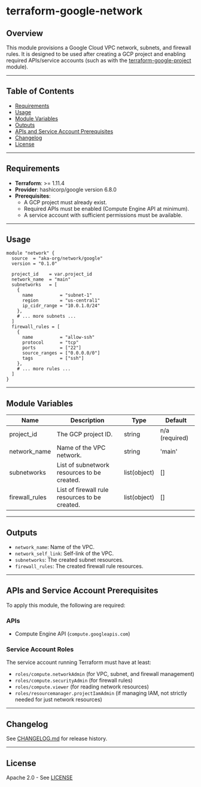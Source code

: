 # terraform-google-network

## Overview

This module provisions a Google Cloud VPC network, subnets, and firewall rules. It is designed to be used after creating a GCP project and enabling required APIs/service accounts (such as with the [terraform-google-project](https://github.com/aka-org/terraform-google-project) module).

---

## Table of Contents
- [Requirements](#requirements)
- [Usage](#usage)
- [Module Variables](#module-variables)
- [Outputs](#outputs)
- [APIs and Service Account Prerequisites](#apis-and-service-account-prerequisites)
- [Changelog](#changelog)
- [License](#license)

---

## Requirements

- **Terraform**: >= 1.11.4
- **Provider**: hashicorp/google version 6.8.0
- **Prerequisites**:
  - A GCP project must already exist.
  - Required APIs must be enabled (Compute Engine API at minimum).
  - A service account with sufficient permissions must be available.

---

## Usage

```
module "network" {
  source  = "aka-org/network/google"
  version = "0.1.0"

  project_id    = var.project_id
  network_name  = "main"
  subnetworks   = [
    {
      name          = "subnet-1"
      region        = "us-central1"
      ip_cidr_range = "10.0.1.0/24"
    },
    # ... more subnets ...
  ]
  firewall_rules = [
    {
      name          = "allow-ssh"
      protocol      = "tcp"
      ports         = ["22"]
      source_ranges = ["0.0.0.0/0"]
      tags          = ["ssh"]
    },
    # ... more rules ...
  ]
}
```

---

## Module Variables

| Name                  | Description                                                                 | Type           | Default                                      |
|-----------------------|-----------------------------------------------------------------------------|----------------|----------------------------------------------|
| project_id            | The GCP project ID.                                       | string         | n/a (required)                               |
| network_name          | Name of the VPC network.                                  | string         | 'main'                                       |
| subnetworks           | List of subnetwork resources to be created.                | list(object)   | []                                          |
| firewall_rules        | List of firewall rule resources to be created.                | list(object) | []                                           |

---

## Outputs

- `network_name`: Name of the VPC.
- `network_self_link`: Self-link of the VPC.
- `subnetworks`: The created subnet resources.
- `firewall_rules`: The created firewall rule resources.

---

## APIs and Service Account Prerequisites

To apply this module, the following are required:

### APIs
- Compute Engine API (`compute.googleapis.com`)

### Service Account Roles
The service account running Terraform must have at least:
- `roles/compute.networkAdmin` (for VPC, subnet, and firewall management)
- `roles/compute.securityAdmin` (for firewall rules)
- `roles/compute.viewer` (for reading network resources)
- `roles/resourcemanager.projectIamAdmin` (if managing IAM, not strictly needed for just network resources)

---

## Changelog
See [CHANGELOG.md](CHANGELOG.md) for release history.

---

## License
Apache 2.0 - See [LICENSE](LICENSE)